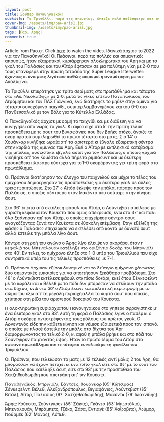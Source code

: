 ```yaml
---
layout: post
title: Σούπερ Παναθηναϊκός!
subtitle: Το Τριφύλλι, παρά τις απουσίες, έπαιξε καλό ποδόσφαιρο και κυριάρχησε ολοκληρωτικά του Άρη με γκολ των Παλάσιος και Αϊτόρ
cover-img: /assets/img/pao-aris1.jpg
thumbnail-img: /assets/img/pao-aris2.jpg
tags: [Παο, Αρης]
comments: true
---
```

Article from Pao.gr.
Click [here](https://www.youtube.com/watch?v=koUl6MYRdLE)  to watch the video.
Ιδανικά άρχισε το 2022 για τον Παναθηναϊκό! Οι Πράσινοι, παρά τις πολλές και σημαντικές απουσίες, ήταν εξαιρετικοί, κυριάρχησαν ολοκληρωτικά του Άρη και με τα γκολ του Παλάσιος και του Αϊτόρ έφτασαν σε μια πολύτιμη νίκη με 2-0 που τους επανέφερε στην πρώτη τετράδα της Super League Interwetten έχοντας κι ένα ματς λιγότερο καθώς εκκρεμεί η αναμέτρηση με τον Απόλλωνα.

Το Τριφύλλι επικράτησε για τρίτο σερί ματς στο πρωτάθλημα και τέταρτο στο «Απ. Νικολαΐδης» με 2-0, μετά τις νίκες επί του Παναιτωλικού, του Ατρόμητου και του ΠΑΣ Γιάννινα, ενώ διατήρησε το μηδέν στην άμυνα για τέταρτο συνεχόμενο παιχνίδι, συμπεριλαμβανομένου και του 0-0 στο Πανθεσσαλικό με τον Βόλο για το Κύπελλο Ελλάδας.

Ο Παναθηναϊκός άρχισε με ορμή το παιχνίδι και με διάθεση για να κυνηγήσει από νωρίς το γκολ. Κι αφού είχε στο 5’ την πρώτη τελική προσπάθεια με το σουτ του Βιγιαφάνιες που δεν βρήκε στόχο, άνοιξε το σκορ προτού συμπληρωθεί το πρώτο τέταρτο στο ματς. Στο 14’ ο Χουάνκαρ κινήθηκε ωραία απ’ τα αριστερά κι έβγαλε εξαιρετική σέντρα στην καρδιά της άμυνας του Άρη. Εκεί ο Αϊτόρ με εκπληκτικό κατέβασμα της μπάλας, ουσιαστικά έβγαλε ασίστ για τον Παλάσιος, ο οποίος αρχικά νικήθηκε απ’ τον Κουέστα αλλά πήρε το ριμπάουντ και με δεύτερη προσπάθεια πλάσαρε εύστοχα για το 1-0 σκοράροντας για τρίτη φορά στο πρωτάθλημα.

Οι Πράσινοι διατήρησαν τον έλεγχο του παιχνιδιού και μέχρι το τέλος του ημιχρόνου δημιούργησαν τις προϋποθέσεις για δεύτερο γκολ σε άλλες τρεις περιπτώσεις. Στο 27’ ο Αϊτόρ έκλεψε την μπάλα, πάσαρε προς τον Παλάσιος, ο οποίος σέντραρε στον Μακέντα που σούταρε στην κίνηση άουτ.

Στο 36’, έπειτα από εκτέλεση φάουλ του Αϊτόρ, ο Λούντκβιστ απείλησε με γυριστή κεφαλιά τον Κουέστα που όμως απέκρουσε, ενώ στο 37’ και πάλι όλα ξεκίνησαν απ’ τον Αϊτόρ, ο οποίος επιχείρησε σέντρα-σουτ αναγκάζοντας ξανά τον Κουέστα σε δύσκολη επέμβαση. Στην εξέλιξη της φάσης ο Παλάσιος επιχείρησε να εκτελέσει από κοντά με δυνατό σουτ αλλά έστειλε την μπάλα λίγο άουτ.

Κόντρα στη ροή του αγώνα ο Άρης λίγο έλειψε να σκοράρει όταν η κεφαλιά του Μπεναλουάν κατέληξε στο οριζόντιο δοκάρι του Μπρινιόλι στο 40’. Εν τελει, το ημίχρονο έληξε στο 1-0 υπέρ του Τριφυλλιού που είχε συντριπτικά υπέρ του τις τελικές προσπάθειες με 7-1.

Οι Πράσινοι άρχισαν εξίσου δυναμικά και το δεύτερο ημίχρονο χάνοντας δύο σημαντικές ευκαιρίες για να αποκτήσουν ξεκάθαρο προβάδισμα. Στο 48’ ο Λούντκβιστ εκτέλεσε φάουλ στο πίσω δοκάρι, εκεί όπου Σένκεφελντ με το κεφάλι και ο Βέλεθ με το πόδι δεν μπόρεσαν να στείλουν την μπάλα στα δίχτυα, ενώ στο 50’ ο Αϊτόρ έκανε καταπληκτική περιστροφή με το σώμα του έξω απ’ τη μεγάλη περιοχή αλλά το συρτό σουτ που έπιασε, χτύπησε στη ρίζα του αριστερού δοκαριού του Κουέστα.

Η ολοκληρωτική κυριαρχία του Παναθηναϊκού στο γήπεδο σφραγίστηκε μ’ ένα δεύτερο γκολ στο 83’. Αυτή τη φορά ο Παλάσιος έγινε ο πασέρ κι ο Αϊτόρ ο σκόρερ αντιστρέφοντας τους ρόλους του πρώτου γκολ. Ο Αργεντινός είδε την κάθετη κίνηση και γέμισε εξαιρετικά προς τον Ισπανό, ο οποίος με πλασέ έστειλε την μπάλα στα δίχτυα του Άρη διαμορφώνοντας το τελικό 2-0, κι αφού η μπάλα βρήκε και στο πόδι του Σούντγκρεν παίρνοντας ύψος. Ήταν το πρώτο τέρμα του Αϊτόρ στο εφετινό πρωτάθλημα και το τέταρτο συνολικά με τη φανέλα του Τριφυλλιού.

Οι Πράσινοι, που τελειώσαν το ματς με 12 τελικές αντί μόλις 2 του Άρη, θα μπορούσαν να έχουν πετύχει κι ένα τρίτο γκολ είτε στο 88’ με το σουτ του Παλάσιος που κατέληξε άουτ, είτε στο 93’ με την προσπάθεια του Χατζηθεοδωρίδη που απετράπη απ’ τον Κουέστα.

Παναθηναϊκός: Μπρινιόλι, Σάντσες, Χουάνκαρ (85’ Κώτσιρας) Σένκεφελντ, Βέλεθ, Αλεξανδρόπουλος, Βιγιαφάνιες, Λούντκβιστ (85’ Βιτάλ), Αϊτόρ, Παλάσιος (92’ Χατζηθεοδωρίδης), Μακέντα (79’ Ιωαννίδης).

Άρης: Κούεστα, Σούντγκρεν (85’ Σάκιτς), Γκάνεα (53’ Μπερτόλιο), Μπεναλουάν, Μπράμπετς, Τζέκο, Σάσα, Εντιαγέ (85’ Χαΐροβιτς), Λούμορ, Ιτούρμπε (62’ Μάνος), Λόπεθ.
